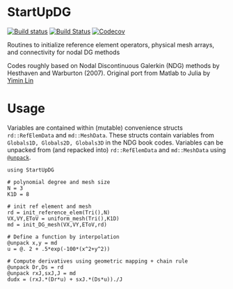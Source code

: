 # StartUpDG
[![Build status](https://github.com/jlchan/NodesAndModes.jl/workflows/CI/badge.svg)](https://github.com/jlchan/NodesAndModes.jl/actions)
[![Build Status](https://ci.appveyor.com/api/projects/status/github/jlchan/StartUpDG.jl?svg=true)](https://ci.appveyor.com/project/jlchan/StartUpDG-jl)
[![Codecov](https://codecov.io/gh/jlchan/StartUpDG.jl/branch/master/graph/badge.svg)](https://codecov.io/gh/jlchan/StartUpDG.jl)

Routines to initialize reference element operators, physical mesh arrays, and connectivity for nodal DG methods

Codes roughly based on Nodal Discontinuous Galerkin (NDG) methods by Hesthaven and Warburton (2007). Original port from Matlab to Julia by [Yimin Lin](https://github.com/yiminllin)

# Usage

Variables are contained within (mutable) convenience structs `rd::RefElemData` and `md::MeshData`. These structs contain variables from `Globals1D, Globals2D, Globals3D` in the NDG book codes. Variables can be unpacked from (and repacked into) `rd::RefElemData` and `md::MeshData` using [`@unpack`](https://github.com/mauro3/UnPack.jl).

```
using StartUpDG

# polynomial degree and mesh size
N = 3
K1D = 8

# init ref element and mesh
rd = init_reference_elem(Tri(),N)
VX,VY,EToV = uniform_mesh(Tri(),K1D)
md = init_DG_mesh(VX,VY,EToV,rd)

# Define a function by interpolation
@unpack x,y = md
u = @. 2 + .5*exp(-100*(x^2+y^2))

# Compute derivatives using geometric mapping + chain rule
@unpack Dr,Ds = rd
@unpack rxJ,sxJ,J = md
dudx = (rxJ.*(Dr*u) + sxJ.*(Ds*u))./J
```
